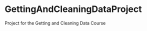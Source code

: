GettingAndCleaningDataProject
=============================

Project for the Getting and Cleaning Data Course
